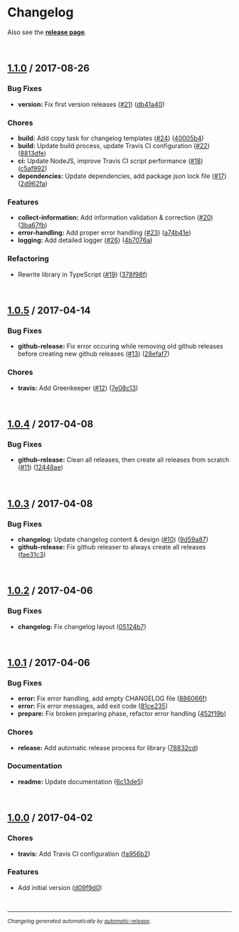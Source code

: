 # Changelog

Also see the **[release page]( https://github.com/dominique-mueller/automatic-release/releases )**.

<br>

## [1.1.0](https://github.com/dominique-mueller/automatic-release/releases/tag/1.1.0) / 2017-08-26

### Bug Fixes

* **version:** Fix first version releases ([#21](https://github.com/dominique-mueller/automatic-release/issues/21)) ([db41a40](https://github.com/dominique-mueller/automatic-release/commit/db41a40))

### Chores

* **build:** Add copy task for changelog templates ([#24](https://github.com/dominique-mueller/automatic-release/issues/24)) ([40005b4](https://github.com/dominique-mueller/automatic-release/commit/40005b4))
* **build:** Update build process, update Travis CI configuration ([#22](https://github.com/dominique-mueller/automatic-release/issues/22)) ([8813dfe](https://github.com/dominique-mueller/automatic-release/commit/8813dfe))
* **ci:** Update NodeJS, improve Travis CI script performance ([#18](https://github.com/dominique-mueller/automatic-release/issues/18)) ([c5af992](https://github.com/dominique-mueller/automatic-release/commit/c5af992))
* **dependencies:** Update dependencies, add package json lock file ([#17](https://github.com/dominique-mueller/automatic-release/issues/17)) ([2d962fa](https://github.com/dominique-mueller/automatic-release/commit/2d962fa))

### Features

* **collect-information:** Add information validation & correction ([#20](https://github.com/dominique-mueller/automatic-release/issues/20)) ([3ba67fb](https://github.com/dominique-mueller/automatic-release/commit/3ba67fb))
* **error-handling:** Add proper error handling ([#23](https://github.com/dominique-mueller/automatic-release/issues/23)) ([a74b41e](https://github.com/dominique-mueller/automatic-release/commit/a74b41e))
* **logging:** Add detailed logger ([#26](https://github.com/dominique-mueller/automatic-release/issues/26)) ([4b7076a](https://github.com/dominique-mueller/automatic-release/commit/4b7076a))

### Refactoring

* Rewrite library in TypeScript ([#19](https://github.com/dominique-mueller/automatic-release/issues/19)) ([378f98f](https://github.com/dominique-mueller/automatic-release/commit/378f98f))

<br>

## [1.0.5](https://github.com/dominique-mueller/automatic-release/releases/tag/1.0.5) / 2017-04-14

### Bug Fixes

* **github-release:** Fix error occuring while removing old github releases before creating new github releases ([#13](https://github.com/dominique-mueller/automatic-release/issues/13)) ([28efaf7](https://github.com/dominique-mueller/automatic-release/commit/28efaf7))

### Chores

* **travis:** Add Greenkeeper ([#12](https://github.com/dominique-mueller/automatic-release/issues/12)) ([7e08c13](https://github.com/dominique-mueller/automatic-release/commit/7e08c13))

<br>

## [1.0.4](https://github.com/dominique-mueller/automatic-release/releases/tag/1.0.4) / 2017-04-08

### Bug Fixes

* **github-release:** Clean all releases, then create all releases from scratch ([#11](https://github.com/dominique-mueller/automatic-release/issues/11)) ([12448ae](https://github.com/dominique-mueller/automatic-release/commit/12448ae))

<br>

## [1.0.3](https://github.com/dominique-mueller/automatic-release/releases/tag/1.0.3) / 2017-04-08

### Bug Fixes

* **changelog:** Update changelog content & design ([#10](https://github.com/dominique-mueller/automatic-release/issues/10)) ([9d59a87](https://github.com/dominique-mueller/automatic-release/commit/9d59a87))
* **github-release:** Fix github releaser to always create all releases ([fae31c3](https://github.com/dominique-mueller/automatic-release/commit/fae31c3))

<br>

## [1.0.2](https://github.com/dominique-mueller/automatic-release/releases/tag/1.0.2) / 2017-04-06

### Bug Fixes

* **changelog:** Fix changelog layout ([05124b7](https://github.com/dominique-mueller/automatic-release/commit/05124b7))

<br>

## [1.0.1](https://github.com/dominique-mueller/automatic-release/releases/tag/1.0.1) / 2017-04-06

### Bug Fixes

* **error:** Fix error handling, add empty CHANGELOG file ([886066f](https://github.com/dominique-mueller/automatic-release/commit/886066f))
* **error:** Fix error messages, add exit code ([81ce235](https://github.com/dominique-mueller/automatic-release/commit/81ce235))
* **prepare:** Fix broken preparing phase, refactor error handling ([452f19b](https://github.com/dominique-mueller/automatic-release/commit/452f19b))

### Chores

* **release:** Add automatic release process for library ([78832cd](https://github.com/dominique-mueller/automatic-release/commit/78832cd))

### Documentation

* **readme:** Update documentation ([6c13de5](https://github.com/dominique-mueller/automatic-release/commit/6c13de5))

<br>

## [1.0.0](https://github.com/dominique-mueller/automatic-release/releases/tag/1.0.0) / 2017-04-02

### Chores

* **travis:** Add Travis CI configuration ([fa956b2](https://github.com/dominique-mueller/automatic-release/commit/fa956b2))

### Features

* Add initial version ([d09f9d0](https://github.com/dominique-mueller/automatic-release/commit/d09f9d0))

<br>

---

<sup>*Changelog generated automatically by [automatic-release](https://github.com/dominique-mueller/automatic-release).*</sup>

